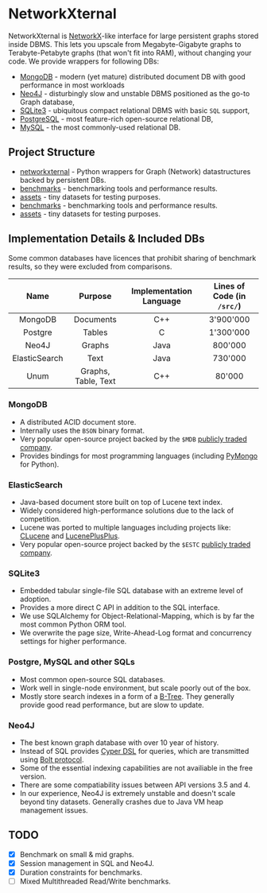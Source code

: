# NetworkXternal

NetworkXternal is [NetworkX](https://github.com/networkx/networkx)-like interface for large persistent graphs stored inside DBMS. This lets you upscale from Megabyte-Gigabyte graphs to Terabyte-Petabyte graphs (that won't fit into RAM), without changing your code. We provide wrappers for following DBs:

* [MongoDB](#mongodb) - modern (yet mature) distributed document DB with good performance in most workloads
* [Neo4J](#neo4j) - disturbingly slow and unstable DBMS positioned as the go-to Graph database,
* [SQLite3](#sqlite3) - ubiquitous compact relational DBMS with basic `SQL` support,
* [PostgreSQL](#postgresql) - most feature-rich open-source relational DB,
* [MySQL](#mysql) - the most commonly-used relational DB.

## Project Structure

* [networkxternal](networkxternal) - Python wrappers for Graph (Network) datastructures backed by persistent DBs.
* [benchmarks](benchmarks) - benchmarking tools and performance results.
* [assets](assets) - tiny datasets for testing purposes.
* [benchmarks](benchmarks) - benchmarking tools and performance results.
* [assets](assets) - tiny datasets for testing purposes.

## Implementation Details & Included DBs

Some common databases have licences that prohibit sharing of benchmark results, so they were excluded from comparisons.

|     Name      |       Purpose       | Implementation Language | Lines of Code (in `/src/`) |
| :-----------: | :-----------------: | :---------------------: | :------------------------: |
|    MongoDB    |      Documents      |           C++           |         3'900'000          |
|    Postgre    |       Tables        |            C            |         1'300'000          |
|     Neo4J     |       Graphs        |          Java           |          800'000           |
| ElasticSearch |        Text         |          Java           |          730'000           |
|     Unum      | Graphs, Table, Text |           C++           |           80'000           |

### MongoDB

* A distributed ACID document store.
* Internally uses the `BSON` binary format.
* Very popular open-source project backed by the `$MDB` [publicly traded company](https://finance.yahoo.com/quote/MDB).
* Provides bindings for most programming languages (including [PyMongo](https://pymongo.readthedocs.io) for Python).

### ElasticSearch

* Java-based document store built on top of Lucene text index.
* Widely considered high-performance solutions due to the lack of competition.
* Lucene was ported to multiple languages including projects like: [CLucene](http://clucene.sourceforge.net) and [LucenePlusPlus](https://github.com/luceneplusplus/LucenePlusPlus).
* Very popular open-source project backed by the `$ESTC` [publicly traded company](https://finance.yahoo.com/quote/ESTC).

### SQLite3

* Embedded tabular single-file SQL database with an extreme level of adoption.
* Provides a more direct C API in addition to the SQL interface. 
* We use SQLAlchemy for Object-Relational-Mapping, which is by far the most common Python ORM tool.
* We overwrite the page size, Write-Ahead-Log format and concurrency settings for higher performance.

### Postgre, MySQL and other SQLs

* Most common open-source SQL databases.
* Work well in single-node environment, but scale poorly out of the box.
* Mostly store search indexes in a form of a [B-Tree](https://ieftimov.com/post/postgresql-indexes-btree/). They generally provide good read performance, but are slow to update.

### Neo4J

* The best known graph database with over 10 year of history.
* Instead of SQL provides [Cyper DSL](https://neo4j.com/developer/cypher-query-language/) for queries, which are transmitted using [Bolt protocol](https://en.wikipedia.org/wiki/Bolt_(network_protocol)).
* Some of the essential indexing capabilities are not availiable in the free version.
* There are some compatiability issues between API versions 3.5 and 4.
* In our experience, Neo4J is extremely unstable and doesn't scale beyond tiny datasets. Generally crashes due to Java VM heap management issues.

## TODO

* [x] Benchmark on small & mid graphs.
* [x] Session management in SQL and Neo4J.
* [x] Duration constraints for benchmarks.
* [ ] Mixed Multithreaded Read/Write benchmarks.
